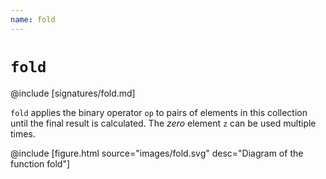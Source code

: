 ```yaml
---
name: fold
---
```


# `fold`

@include [signatures/fold.md]

`fold` applies the binary operator `op` to pairs of elements in this collection until the final result is calculated.
The _zero_ element `z` can be used multiple times.

@include [figure.html source="images/fold.svg" desc="Diagram of the function fold"]
